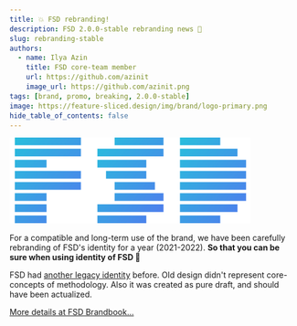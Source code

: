 ```yaml
---
title: 💥 FSD rebranding!
description: FSD 2.0.0-stable rebranding news 🍰
slug: rebranding-stable
authors:
  - name: Ilya Azin
    title: FSD core-team member
    url: https://github.com/azinit
    image_url: https://github.com/azinit.png
tags: [brand, promo, breaking, 2.0.0-stable]
image: https://feature-sliced.design/img/brand/logo-primary.png
hide_table_of_contents: false
---
```


<div class="container text--center margin-vert--md">
    <img src="/img/brand/logo-primary.png" alt="logo-primary" height="150" />
</div>

For a compatible and long-term use of the brand, we have been carefully rebranding of FSD's identity for a year (2021-2022). **So that you can be sure when using identity of FSD 🍰**

<!--truncate-->

FSD had [another legacy identity](https://drive.google.com/drive/folders/11Y-3qZ_C9jOFoW2UbSp11YasOhw4yBdl?usp=sharing) before. Old design didn't represent core-concepts of methodology. Also it was created as pure draft, and should have been actualized.

<a href="/docs/branding">
    More details at FSD Brandbook...
</a>
